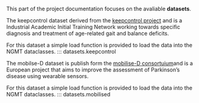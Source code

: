 This part of the project documentation focuses on
the avaliable **datasets**.

The keepcontrol dataset derived from the [keepcontrol project](https://www.keep-control.eu/) and is a Industrial Academic Initial Training Network working towards specific diagnosis and treatment of age-related gait and balance deficits.

For this dataset a simple load function is provided to load the data into the NGMT dataclasses.
::: datasets.keepcontrol

The mobilse-D dataset is publish form the [mobilise-D consortuium](https://www.imi.europa.eu/projects-results/project-factsheets/mobilise-d)and is a European project that aims to improve the assessment of Parkinson’s disease using wearable sensors.

For this dataset a simple load function is provided to load the data into the NGMT dataclasses.
::: datasets.mobilised